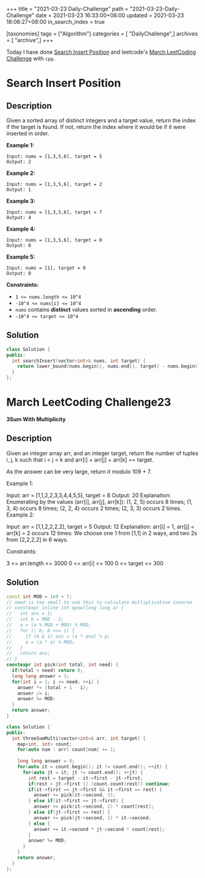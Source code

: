 +++
title = "2021-03-23 Daily-Challenge"
path = "2021-03-23-Daily-Challenge"
date = 2021-03-23 16:33:00+08:00
updated = 2021-03-23 18:06:27+08:00
in_search_index = true

[taxonomies]
tags = ["Algorithm"]
categories = [ "DailyChallenge",]
archives = [ "archive",]
+++

Today I have done [Search Insert Position](https://leetcode.com/problems/water-bottles/) and leetcode's [March LeetCoding Challenge](https://leetcode.com/explore/challenge/card/march-leetcoding-challenge-2021/591/week-4-march-22nd-march-28th/3682/) with `cpp`.

<!-- more -->

# Search Insert Position

## Description

Given a sorted array of distinct integers and a target value, return the index if the target is found. If not, return the index where it would be if it were inserted in order.

 

**Example 1:**

```
Input: nums = [1,3,5,6], target = 5
Output: 2
```

**Example 2:**

```
Input: nums = [1,3,5,6], target = 2
Output: 1
```

**Example 3:**

```
Input: nums = [1,3,5,6], target = 7
Output: 4
```

**Example 4:**

```
Input: nums = [1,3,5,6], target = 0
Output: 0
```

**Example 5:**

```
Input: nums = [1], target = 0
Output: 0
```

 

**Constraints:**

- `1 <= nums.length <= 10^4`
- `-10^4 <= nums[i] <= 10^4`
- `nums` contains **distinct** values sorted in **ascending** order.
- `-10^4 <= target <= 10^4`

## Solution

``` cpp
class Solution {
public:
  int searchInsert(vector<int>& nums, int target) {
    return lower_bound(nums.begin(), nums.end(), target) - nums.begin();
  }
};
```

# March LeetCoding Challenge23

**3Sum With Multiplicity**

## Description

Given an integer array arr, and an integer target, return the number of tuples i, j, k such that i < j < k and arr[i] + arr[j] + arr[k] == target.

As the answer can be very large, return it modulo 109 + 7.

 

Example 1:

Input: arr = [1,1,2,2,3,3,4,4,5,5], target = 8
Output: 20
Explanation: 
Enumerating by the values (arr[i], arr[j], arr[k]):
(1, 2, 5) occurs 8 times;
(1, 3, 4) occurs 8 times;
(2, 2, 4) occurs 2 times;
(2, 3, 3) occurs 2 times.
Example 2:

Input: arr = [1,1,2,2,2,2], target = 5
Output: 12
Explanation: 
arr[i] = 1, arr[j] = arr[k] = 2 occurs 12 times:
We choose one 1 from [1,1] in 2 ways,
and two 2s from [2,2,2,2] in 6 ways.
 

Constraints:

3 <= arr.length <= 3000
0 <= arr[i] <= 100
0 <= target <= 300

## Solution

``` cpp
const int MOD = 1e9 + 7;
// need is too small to use this to calculate multiplicative inverse
// constexpr inline int qpow(long long a) {
//   int ans = 1;
//   int b = MOD - 2;
//   a = (a % MOD + MOD) % MOD;
//   for (; b; b >>= 1) {
//     if (b & 1) ans = (a * ans) % p;
//     a = (a * a) % MOD;
//   }
//   return ans;
// }
constexpr int pick(int total, int need) {
  if(total < need) return 0;
  long long answer = 1;
  for(int i = 1; i <= need; ++i) {
    answer *= (total + 1 - i);
    answer /= i;
    answer %= MOD;
  }
  return answer;
}

class Solution {
public:
  int threeSumMulti(vector<int>& arr, int target) {
    map<int, int> count;
    for(auto num : arr) count[num] += 1;
    
    long long answer = 0;
    for(auto it = count.begin(); it != count.end(); ++it) {
      for(auto jt = it; jt != count.end(); ++jt) {
        int rest = target - it->first - jt->first;
        if(rest < jt->first || !count.count(rest)) continue;
        if(it->first == jt->first && it->first == rest) {
          answer += pick(it->second, 3);
        } else if(it->first == jt->first) {
          answer += pick(it->second, 2) * count[rest];
        } else if(jt->first == rest) {
          answer += pick(jt->second, 2) * it->second;
        } else {
          answer += it->second * jt->second * count[rest];
        }
        answer %= MOD;
      }
    }
    return answer;
  }
};
```
